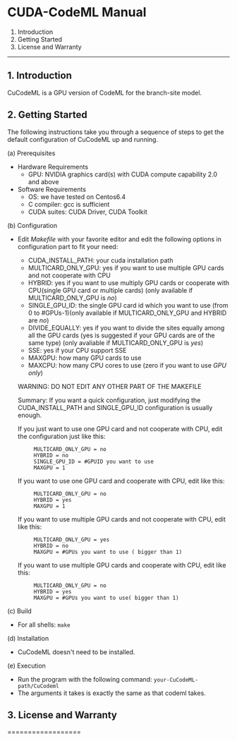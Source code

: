 # CUDA-CodeML Manual

1. Introduction
2. Getting Started
3. License and Warranty

-------------------------------------------------------------------------

## 1. Introduction

CuCodeML is a GPU version of CodeML for the branch-site model.

## 2. Getting Started

The following instructions take you through a sequence of steps to get the
default configuration of CuCodeML up and running.

(a) Prerequisites
- Hardware Requirements
    * GPU: NVIDIA graphics card(s) with CUDA compute capability 2.0 and above
- Software Requirements
    * OS: we have tested on Centos6.4
    * C compiler: gcc is sufficient
    * CUDA suites: CUDA Driver, CUDA Toolkit 

(b) Configuration
- Edit *Makefile* with your favorite editor and edit the following options in
configuration part to fit your need:
    * CUDA_INSTALL_PATH: your cuda installation path
    * MULTICARD_ONLY_GPU: yes if you want to use multiple GPU cards and not cooperate with CPU
    * HYBRID: yes if you want to use multiply GPU cards or cooperate with CPU(single GPU card or multiple cards) (only available if MULTICARD_ONLY_GPU is *no*)
    * SINGLE_GPU_ID: the single GPU card id which you want to use (from 0 to #GPUs-1)(only available if MULTICARD_ONLY_GPU and HYBRID are *no*)
    * DIVIDE_EQUALLY: yes if you want to divide the sites equally among all the GPU cards (yes is suggested if your GPU cards are of the same type) (only avaliable if MULTICARD_ONLY_GPU is *yes*)
    * SSE: yes if your CPU support SSE
    * MAXGPU: how many GPU cards to use
    * MAXCPU: how many CPU cores to use (zero if you want to use *GPU only*)
    
    WARNING: DO NOT EDIT ANY OTHER PART OF THE MAKEFILE    

    Summary:
    If you want a quick configuration, just modifying the CUDA_INSTALL_PATH and SINGLE_GPU_ID configuration is usually enough.
 
    If you just want to use one GPU card and not cooperate with CPU, edit the configuration just like this:
  ```
       MULTICARD_ONLY_GPU = no
       HYBRID = no
       SINGLE_GPU_ID = #GPUID you want to use
       MAXGPU = 1
  ```

    If you want to use one GPU card and cooperate with CPU, edit like this:
  ```
       MULTICARD_ONLY_GPU = no
       HYBRID = yes
       MAXGPU = 1
  ```

    If you want to use multiple GPU cards and not cooperate with CPU, edit like this:
  ```
       MULTICARD_ONLY_GPU = yes
       HYBRID = no
       MAXGPU = #GPUs you want to use ( bigger than 1) 
  ```

    If you want to use multiple GPU cards and cooperate with CPU, edit like this:
  ```
       MULTICARD_ONLY_GPU = no
       HYBRID = yes
       MAXGPU = #GPUs you want to use( bigger than 1)
  ```

(c) Build
-  For all shells:
   `make `

(d) Installation
 -   CuCodeML doesn't need to be installed.

(e) Execution
 -   Run the program with the following command:
     `your-CuCodeML-path/CuCodeml`
 -   The arguments it takes is exactly the same as that codeml takes.

## 3. License and Warranty
==================

